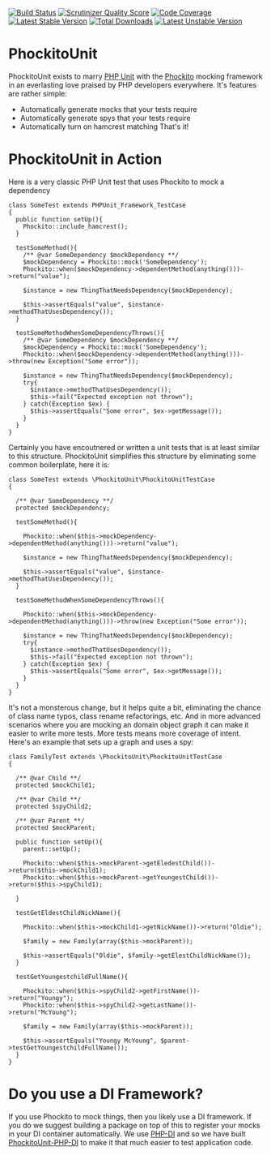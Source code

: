 [![Build Status](https://travis-ci.org/balihoo/phockito-unit.png?branch=master)](https://travis-ci.org/balihoo/phockito-unit)
[![Scrutinizer Quality Score](https://scrutinizer-ci.com/g/balihoo/phockito-unit/badges/quality-score.png?s=dc520b8a38a519cd2a32e98420a557a5ccb71195)](https://scrutinizer-ci.com/g/balihoo/phockito-unit/)
[![Code Coverage](https://scrutinizer-ci.com/g/balihoo/phockito-unit/badges/coverage.png?s=ae903273910ea4d214ba4bf65a4681d77bffddf3)](https://scrutinizer-ci.com/g/balihoo/phockito-unit/)
[![Latest Stable Version](https://poser.pugx.org/balihoo/phockito-unit/v/stable.png)](https://packagist.org/packages/balihoo/phockito-unit)
[![Total Downloads](https://poser.pugx.org/balihoo/phockito-unit/downloads.png)](https://packagist.org/packages/balihoo/phockito-unit)
[![Latest Unstable Version](https://poser.pugx.org/balihoo/phockito-unit/v/unstable.png)](https://packagist.org/packages/balihoo/phockito-unit)

PhockitoUnit
============

PhockitoUnit exists to marry [PHP Unit](https://github.com/sebastianbergmann/phpunit/) with the [Phockito](https://github.com/hafriedlander/phockito) mocking framework in an everlasting love praised by PHP developers everywhere.  It's features are rather simple:
* Automatically generate mocks that your tests require
* Automatically generate spys that your tests require
* Automatically turn on hamcrest matching
That's it!

PhockitoUnit in Action
============
Here is a very classic PHP Unit test that uses Phockito to mock a dependency
```
class SomeTest extends PHPUnit_Framework_TestCase
{
  public function setUp(){
    Phockito::include_hamcrest();
  }
  
  testSomeMethod(){
    /** @var SomeDependency $mockDependency **/
    $mockDependency = Phockito::mock('SomeDependency');
    Phockito::when($mockDependency->dependentMethod(anything()))->return("value");
    
    $instance = new ThingThatNeedsDependency($mockDependency);
    
    $this->assertEquals("value", $instance->methodThatUsesDependency());
  }
  
  testSomeMethodWhenSomeDependencyThrows(){
    /** @var SomeDependency $mockDependency **/
    $mockDependency = Phockito::mock('SomeDependency');
    Phockito::when($mockDependency->dependentMethod(anything()))->throw(new Exception("Some error"));
    
    $instance = new ThingThatNeedsDependency($mockDependency);
    try{
      $instance->methodThatUsesDependency());
      $this->fail("Expected exception not thrown");
    } catch(Exception $ex) {
      $this->assertEquals("Some error", $ex->getMessage());
    }
  }
}
```
Certainly you have encoutnered or written a unit tests that is at least similar to this structure.  PhockitoUnit simplifies this structure by eliminating some common boilerplate, here it is:

```
class SomeTest extends \PhockitoUnit\PhockitoUnitTestCase
{
  
  /** @var SomeDependency **/
  protected $mockDependency;
  
  testSomeMethod(){
    
    Phockito::when($this->mockDependency->dependentMethod(anything()))->return("value");
    
    $instance = new ThingThatNeedsDependency($mockDependency);
    
    $this->assertEquals("value", $instance->methodThatUsesDependency());
  }
  
  testSomeMethodWhenSomeDependencyThrows(){

    Phockito::when($this->mockDependency->dependentMethod(anything()))->throw(new Exception("Some error"));
    
    $instance = new ThingThatNeedsDependency($mockDependency);
    try{
      $instance->methodThatUsesDependency());
      $this->fail("Expected exception not thrown");
    } catch(Exception $ex) {
      $this->assertEquals("Some error", $ex->getMessage());
    }
  }
}
```
It's not a monsterous change, but it helps quite a bit, eliminating the chance of class name typos, class rename refactorings, etc.  And in more advanced scenarios where you are mocking an domain object graph it can make it easier to write more tests.  More tests means more coverage of intent.  Here's an example that sets up a graph and uses a spy:
```
class FamilyTest extends \PhockitoUnit\PhockitoUnitTestCase
{
  
  /** @var Child **/
  protected $mockChild1;
  
  /** @var Child **/
  protected $spyChild2;
  
  /** @var Parent **/
  protected $mockParent;
  
  public function setUp(){
    parent::setUp();
    
    Phockito::when($this->mockParent->getEledestChild())->return($this->mockChild1);
    Phockito::when($this->mockParent->getYoungestChild())->return($this->spyChild1);
    
  }
  
  testGetEldestChildNickName(){
    
    Phockito::when($this->mockChild1->getNickName())->return("Oldie");
    
    $family = new Family(array($this->mockParent));
    
    $this->assertEquals("Oldie", $family->getElestChildNickName());
  }
  
  testGetYoungestchildFullName(){
    
    Phockito::when($this->spyChild2->getFirstName())->return("Youngy");
    Phockito::when($this->spyChild2->getLastName())->return("McYoung");
    
    $family = new Family(array($this->mockParent));
    
    $this->assertEquals("Youngy McYoung", $parent->testGetYoungestchildFullName());
  }
}
```


Do you use a DI Framework?
============
If you use Phockito to mock things, then you likely use a DI framework.  If you do we suggest building a package on top of this to register your mocks in your DI container automatically.  We use [PHP-DI](https://github.com/mnapoli/PHP-DI) and so we have built [PhockitoUnit-PHP-DI](https://github.com/balihoo/phockito-unit-php-di) to make it that much easier to test application code.
